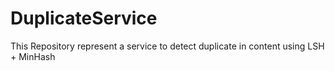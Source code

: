 # DuplicateService
This Repository represent a service to detect duplicate in content using LSH + MinHash
